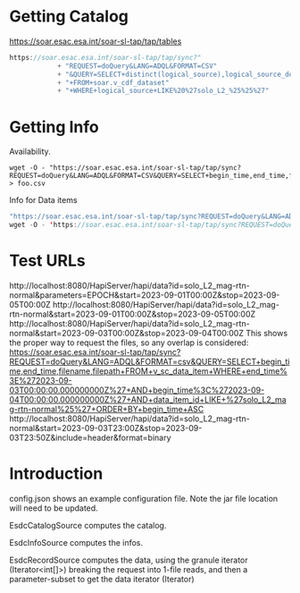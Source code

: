 # Getting Catalog
https://soar.esac.esa.int/soar-sl-tap/tap/tables

```java
https://soar.esac.esa.int/soar-sl-tap/tap/sync?"
            + "REQUEST=doQuery&LANG=ADQL&FORMAT=CSV"
            + "&QUERY=SELECT+distinct(logical_source),logical_source_description"
            + "+FROM+soar.v_cdf_dataset"
            + "+WHERE+logical_source+LIKE%20%27solo_L2_%25%25%27"
```

# Getting Info
Availability.  
```
wget -O - "https://soar.esac.esa.int/soar-sl-tap/tap/sync?REQUEST=doQuery&LANG=ADQL&FORMAT=CSV&QUERY=SELECT+begin_time,end_time,filepath,filename+FROM+soar.v_sc_data_item+WHERE+instrument='MAG'+AND+level='L2'" > foo.csv
```

Info for Data items
```java
"https://soar.esac.esa.int/soar-sl-tap/tap/sync?REQUEST=doQuery&LANG=ADQL&FORMAT=json&QUERY=select%20*%20from%20soar.v_cdf_plot_metadata%20where%20logical_source%20=%20%27"+id+"%27";
wget -O - 'https://soar.esac.esa.int/soar-sl-tap/tap/sync?REQUEST=doQuery&LANG=ADQL&FORMAT=json&QUERY=SELECT+filename,+filepath+FROM+v_sc_data_item+WHERE+begin_time%3E%272020-08-29+00:00:00%27+AND+end_time%3C%272020-09-30+00:00:00%27+AND+data_item_id+LIKE+%27solo_L2_rpw-lfr-surv-asm%25%27'
```

# Test URLs
http://localhost:8080/HapiServer/hapi/data?id=solo_L2_mag-rtn-normal&parameters=EPOCH&start=2023-09-01T00:00Z&stop=2023-09-05T00:00Z
http://localhost:8080/HapiServer/hapi/data?id=solo_L2_mag-rtn-normal&start=2023-09-01T00:00Z&stop=2023-09-05T00:00Z
http://localhost:8080/HapiServer/hapi/data?id=solo_L2_mag-rtn-normal&start=2023-09-03T00:00Z&stop=2023-09-04T00:00Z
This shows the proper way to request the files, so any overlap is considered:
https://soar.esac.esa.int/soar-sl-tap/tap/sync?REQUEST=doQuery&LANG=ADQL&FORMAT=csv&QUERY=SELECT+begin_time,end_time,filename,filepath+FROM+v_sc_data_item+WHERE+end_time%3E%272023-09-03T00:00:00.000000000Z%27+AND+begin_time%3C%272023-09-04T00:00:00.000000000Z%27+AND+data_item_id+LIKE+%27solo_L2_mag-rtn-normal%25%27+ORDER+BY+begin_time+ASC
http://localhost:8080/HapiServer/hapi/data?id=solo_L2_mag-rtn-normal&start=2023-09-03T23:00Z&stop=2023-09-03T23:50Z&include=header&format=binary

# Introduction
config.json shows an example configuration file.  Note the jar file location
will need to be updated.

EsdcCatalogSource computes the catalog.

EsdcInfoSource computes the infos.

EsdcRecordSource computes the data, using the granule iterator (Iterator<int[]>)
breaking the request into 1-file reads, and then a parameter-subset to get
the data iterator (Iterator<HapiRecord>)


